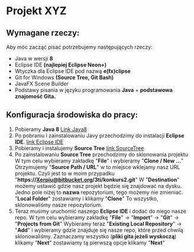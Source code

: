 # __Projekt XYZ__

## Wymagane rzeczy:

Aby móc zacząć pisać potrzebujemy następujących rzeczy:

* Java w wersji **8**
* Eclipse IDE **(najlepiej Eclipse Neon+)**
* Wtyczka dla Eclipse IDE pod nazwą **e(fx)clipse**
* Git for Windows **(Source Tree, Git Bash)**
* JavaFX Scene Builder
* Podstawy pisania w języku programowania **Java** + **podstawowa znajomość Gita.**

## Konfiguracja środowiska do pracy:

1. Pobieramy **Java 8** [Link Java8](https://www.java.com/pl/download/)
2. Po pobraniu i zainstalowaniu Javy przechodzimy do instalacji **Eclipse IDE**. [link Eclipse IDE](https://www.eclipse.org/downloads/?)
3. Pobieramy i instalujemy **Source Tree** [link SourceTree](https://www.sourcetreeapp.com/)
4. Po zainstalowaniu **Source Tree** przechodzimy do sklonowania projektu
W tym celu wybieramy zakładkę "**File**" i wybieramy "**Clone / New ...**"
Otrzymujemy "**Source Path / URL**" w to miejsce wklejamy nasz URL projektu.
Czyli jest to w moim przypadku "**https://Xerpiu@bitbucket.org/3ti/konkurs2.git**"
W "**Destination**" możemy ustawić gdzie nasz projekt będzie się znajdować na dysku.
Jedno pole niżej to **nazwa** repozytorium, tego możemy nie zmieniać.
"**Local Folder**" zostawiamy i klikamy "**Clone**"
To wszystko, sklonowaliśmy nasze repozytorium.
5. Teraz musimy uruchomić naszego **Eclipse IDE** i dodać do niego nasze repo.
W tym celu wybieramy zakładkę "**File**" -> "**Import**" -> "**Git**" -> "**Projects from Git**"
Wybieramy teraz "**Existing Local Repository**" -> "**Add**" i wybieramy gdzie znajduje się nasze repo, które przed chwilą sklonowaliśmy. Zaznaczamy wszystko (**pliki gita jeżeli wyskoczą**) klikamy "**Next**" zostawiamy tą pierwszą opcje klikamy "**Next**"
